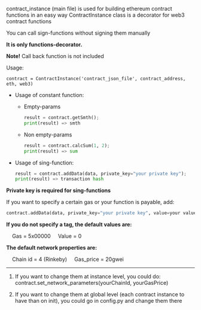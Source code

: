 
contract_instance (main file) is used for building ethereum contract functions in an easy way
ContractInstance class is a decorator for web3 contract functions

You can call sign-functions without signing them manually

**It is only functions-decorator.** 

**Note!** Call back function is not included 


Usage:

 ```
 contract = ContractInstance('contract_json_file', contract_address, eth, web3)
 ```

* Usage of constant function:  

  - Empty-params  
  
     ```python
     result = contract.getSmth();  
     print(result) => smth
     ```
 
  - Non empty-params  
 
     ```python
     result = contract.calcSum(1, 2);  
     print(result) => sum
     ```  
     
 * Usage of sing-function:  

    ```python
    result = contract.addData(data, private_key="your private key");   
    print(result) => transaction hash
    ```  
   
 **Private key is required for sing-functions**

If you want to specify a certain gas or your function is payable, add:  

```python
contract.addData(data, private_key="your private key", value=your value, gas=your gas);
```

**If you do not specify a tag, the default values are:** 
<div>
    &nbsp;&nbsp;&nbsp;&nbsp;Gas = 5x00000  
    &nbsp;&nbsp;&nbsp;&nbsp;Value = 0  
</div>


**The default network properties are:**  
<div class="footer">
    &nbsp;&nbsp;&nbsp;&nbsp;Chain id = 4 (Rinkeby)  
    &nbsp;&nbsp;&nbsp;&nbsp;Gas_price = 20gwei
</div>


---
1) If you want to change them at instance level, you could do:
contract.set_network_parameters(yourChainId, yourGasPrice)

2) If you want to change them at global level (each contract instance to have than on init), you could go in config.py and change them there
